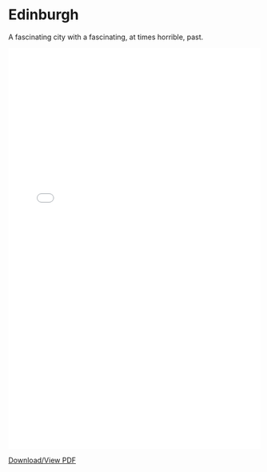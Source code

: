 # Edinburgh


A fascinating city with a fascinating, at times horrible, past.


<embed src="../_static/31-edinburgh.pdf" type="application/pdf" width="100%" height="800px" />

[Download/View PDF](../_static/31-edinburgh.pdf)
